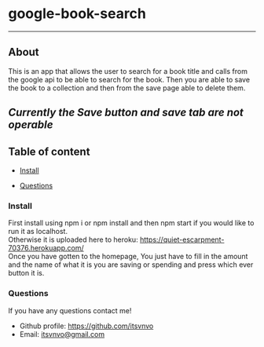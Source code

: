 # google-book-search

  ---

## About
  This is an app that allows the user to search for a book title and calls from the google api to be able to search for the book. Then you are able to save the book to a collection and then from the save page able to delete them.
  
  
  *Currently the Save button and save tab are not operable*
---

## Table of content


* [Install](#install)

* [Questions](#questions)



<a name="install"/>

### Install

 First install using npm i or npm install and then npm start if you would like to run it as localhost. \
 Otherwise it is uploaded here to heroku:  https://quiet-escarpment-70376.herokuapp.com/ \
 Once you have gotten to the homepage, You just have to fill in the amount and the name of what it is you are saving or spending and press which ever button it is.
 



<a name="questions"/>

### Questions

  If you have any questions contact me!
 * Github profile: https://github.com/itsvnvo
 * Email: itsvnvo@gmail.com
